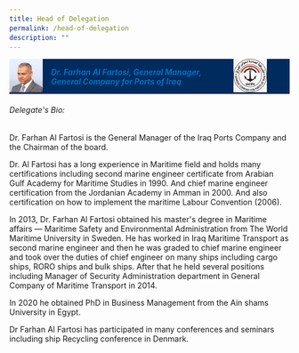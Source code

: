 ```yaml
---
title: Head of Delegation
permalink: /head-of-delegation
description: ""
---
```

<style>
.bp-accordion-header, .bp-accordion-header:hover, .bp-accordion-header:focus {color:#fff;text-decoration:none;}
.speaker-img-wrapper {display:table;width:100%;background: #002b5f;}
.speaker-img-wrapper > div, .speaker-img-wrapper h5 {display: table-cell;vertical-align: middle;}
.speaker-img-wrapper .speaker-img {width:60px;height:60px;}
.speakers-lists li .toggler-trigger.opened h5, .speakers-lists li .toggler-trigger.opened .icon-wrapper {color:#fff;}
.speaker-img-wrapper h5 {color: #0071c0;font-size: 14px;font-weight: 700;padding: 0 15px;}
.speaker-img-wrapper .org-logo {width: 20%;}
.speaker-img-wrapper .org-logo img {width:auto;height: 60px;margin:0 0 0 auto;}
</style>
<div class="accordion">
	<a href="#!" class="bp-accordion-header" role="button" aria-expanded="true">
		<div class="speaker-img-wrapper">
			<div class="speaker-img">
				<img src="/images/Delegation/farhan-al-fartosi.jpg">
			</div>
			<h5>Dr. Farhan Al Fartosi, General Manager, General Company for Ports of Iraq</h5>
			<div class="org-logo"><img src="/images/Delegation%20Logo/logo-iraq.jpg" /></div>
			<div class="icon-wrapper"><i class="sgds-icon sgds-icon-chevron-up"></i></div>
		</div>
	</a>
	<div class="bp-accordion-body">
		<div class="speaker-content">
			<h6>Delegate's Bio:</h6>
			<p>Dr. Farhan Al Fartosi is the General Manager of the Iraq Ports Company and the Chairman of the board.</p>
			<p>Dr. Al Fartosi has a long experience in Maritime field and holds many certifications including second marine engineer certificate from Arabian Gulf Academy for Maritime Studies in 1990. And chief marine engineer certification from the Jordanian Academy in Amman in 2000. And also certification on how to implement the maritime Labour Convention (2006).</p>
			<p>In 2013, Dr. Farhan Al Fartosi obtained his master's degree in Maritime affairs <span>—</span>&nbsp;Maritime Safety and Environmental Administration from The World Maritime University in Sweden. He has worked in Iraq Maritime Transport as second marine engineer and then he was graded to chief marine engineer and took over the duties of chief engineer on many ships including cargo ships, RORO ships and bulk ships. After that he held several positions including Manager of Security Administration department in General Company of Maritime Transport in 2014.</p>
			<p>In 2020 he obtained PhD in Business Management from the Ain shams University in Egypt.</p>
			<p>Dr Farhan Al Fartosi has participated in many conferences and seminars including ship Recycling conference in Denmark.</p>
		</div>
	</div>
</div>